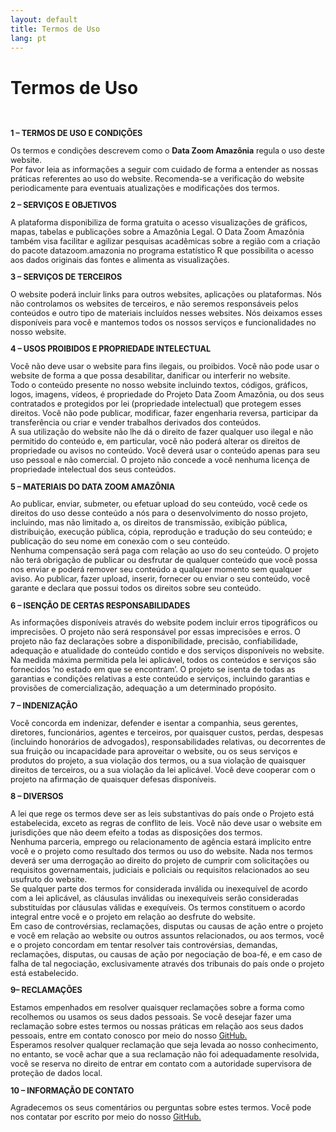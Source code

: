 ```yaml
---
layout: default
title: Termos de Uso
lang: pt
---
```

<h1 class="title-about">Termos de Uso</h1>
<br>

<div style="text-align: left; font-size: 0.9em;">
<p><strong>1 – TERMOS DE USO E CONDIÇÕES</strong></p>



<p>Os termos e condições descrevem como&nbsp;o&nbsp;<strong>Data Zoom Amazônia</strong>&nbsp;regula o uso deste website.<br>Por favor leia as informações a seguir com cuidado de forma a entender as nossas práticas referentes ao uso do website. Recomenda-se a verificação do website periodicamente para eventuais atualizações e modificações dos termos.</p>



<p><strong>2 – SERVIÇOS E OBJETIVOS</strong></p>



<p>A plataforma disponibiliza de forma&nbsp;gratuita o acesso visualizações de gráficos, mapas, tabelas e publicações sobre a Amazônia Legal. O Data Zoom Amazônia também visa facilitar e agilizar pesquisas acadêmicas sobre a região com a criação do pacote&nbsp;datazoom.amazonia&nbsp;no programa estatístico&nbsp;R&nbsp;que possibilita o acesso aos dados originais das fontes e alimenta as visualizações.&nbsp;</p>



<p><strong>3 – SERVIÇOS DE TERCEIROS</strong></p>



<p>O website poderá incluir links para outros websites, aplicações ou plataformas. Nós não controlamos os websites de terceiros, e não seremos responsáveis pelos conteúdos e outro tipo de materiais incluídos nesses websites. Nós deixamos esses disponíveis para você e mantemos todos os nossos serviços e funcionalidades no nosso website.</p>



<p><strong>4 – USOS PROIBIDOS E PROPRIEDADE INTELECTUAL</strong></p>



<p>Você não deve usar o website para fins ilegais, ou proibidos. Você não pode usar o website de forma a que possa desabilitar, danificar ou interferir no website.<br>Todo o conteúdo presente no nosso website incluindo textos, códigos, gráficos, logos, imagens, vídeos, é propriedade do Projeto Data Zoom Amazônia, ou dos seus contratados e protegidos por lei (propriedade intelectual) que protegem esses direitos. Você não pode publicar, modificar, fazer engenharia reversa, participar da transferência ou criar e vender trabalhos derivados dos conteúdos.<br>A sua utilização do website não lhe dá o direito de fazer qualquer uso ilegal e não permitido do conteúdo e, em particular, você não poderá alterar os direitos de propriedade ou avisos no conteúdo. Você deverá usar o conteúdo apenas para seu uso pessoal e não comercial. O projeto não concede a você nenhuma licença de propriedade intelectual dos seus conteúdos.</p>



<p><strong>5 – MATERIAIS DO DATA ZOOM AMAZÔNIA</strong></p>



<p>Ao publicar, enviar, submeter, ou efetuar upload do seu conteúdo, você cede os direitos do uso desse conteúdo a nós para o desenvolvimento do nosso projeto, incluindo, mas não limitado a, os direitos de transmissão, exibição pública, distribuição, execução pública, cópia, reprodução e tradução do seu conteúdo; e publicação do seu nome em conexão com o seu conteúdo.<br>Nenhuma compensação será paga com relação ao uso do seu conteúdo. O projeto não terá obrigação de publicar ou desfrutar de qualquer conteúdo que você possa nos enviar e poderá remover seu conteúdo a qualquer momento sem qualquer aviso. Ao publicar, fazer upload, inserir, fornecer ou enviar o seu conteúdo, você garante e declara que possui todos os direitos sobre seu conteúdo.</p>



<p><strong>6 – ISENÇÃO DE CERTAS RESPONSABILIDADES</strong></p>



<p>As informações disponíveis através do website podem incluir erros tipográficos ou imprecisões. O projeto não será responsável por essas imprecisões e erros. O projeto não faz declarações sobre a disponibilidade, precisão, confiabilidade, adequação e atualidade do conteúdo contido e dos serviços disponíveis no website. Na medida máxima permitida pela lei aplicável, todos os conteúdos e serviços são fornecidos ‘no estado em que se encontram’. O projeto se isenta de todas as garantias e condições relativas a este conteúdo e serviços, incluindo garantias e provisões de comercialização, adequação a um determinado propósito.</p>



<p><strong>7 – INDENIZAÇÃO</strong></p>



<p>Você concorda em indenizar, defender e isentar a companhia, seus gerentes, diretores, funcionários, agentes e terceiros, por quaisquer custos, perdas, despesas (incluindo honorários de advogados), responsabilidades relativas, ou decorrentes de sua fruição ou incapacidade para aproveitar o website, ou os seus serviços e produtos do projeto, a sua violação dos termos, ou a sua violação de quaisquer direitos de terceiros, ou a sua violação da lei aplicável. Você deve cooperar com o projeto na afirmação de quaisquer defesas disponíveis.</p>



<p><strong>8 – DIVERSOS</strong></p>



<p>A lei que rege os termos deve ser as leis substantivas do país onde o Projeto está estabelecida, exceto as regras de conflito de leis. Você não deve usar o website em jurisdições que não deem efeito a todas as disposições dos termos.<br>Nenhuma parceria, emprego ou relacionamento de agência estará implícito entre você e o projeto como resultado dos termos ou uso do website. Nada nos termos deverá ser uma derrogação ao direito do projeto de cumprir com solicitações ou requisitos governamentais, judiciais e policiais ou requisitos relacionados ao seu usufruto do website.<br>Se qualquer parte dos termos for considerada inválida ou inexequível de acordo com a lei aplicável, as cláusulas inválidas ou inexequíveis serão consideradas substituídas por cláusulas válidas e exequíveis. Os termos constituem o acordo integral entre você e o projeto em relação ao desfrute do website.<br>Em caso de controvérsias, reclamações, disputas ou causas de ação entre o projeto e você em relação ao website ou outros assuntos relacionados, ou aos termos, você e o projeto concordam em tentar resolver tais controvérsias, demandas, reclamações, disputas, ou causas de ação por negociação de boa-fé, e em caso de falha de tal negociação, exclusivamente através dos tribunais do país onde o projeto está estabelecido.</p>



<p><strong> 9– RECLAMAÇÕES</strong></p>



<p>Estamos empenhados em resolver quaisquer reclamações sobre a forma como recolhemos ou usamos os seus dados pessoais. Se você desejar fazer uma reclamação sobre estes termos ou nossas práticas em relação aos seus dados pessoais, entre em contato conosco por meio do nosso <a href="https://github.com/datazoompuc/datazoom.amazonia/issues" data-type="URL" data-id="https://github.com/datazoompuc/datazoom.amazonia/issues" target="_blank" rel="noreferrer noopener">GitHub.</a><br>Esperamos resolver qualquer reclamação que seja levada ao nosso conhecimento, no entanto, se você achar que a sua reclamação não foi adequadamente resolvida, você se reserva no direito de entrar em contato com a autoridade supervisora de proteção de dados local.</p>



<p><strong>10 – INFORMAÇÃO DE CONTATO</strong></p>



<p>Agradecemos os seus comentários ou perguntas sobre estes termos. Você pode nos contatar por escrito por meio do nosso <a rel="noreferrer noopener" href="https://github.com/datazoompuc/datazoom.amazonia/issues" data-type="URL" data-id="https://github.com/datazoompuc/datazoom.amazonia/issues" target="_blank">GitHub.</a></p>

</div>

<p></p>

<br><br>
